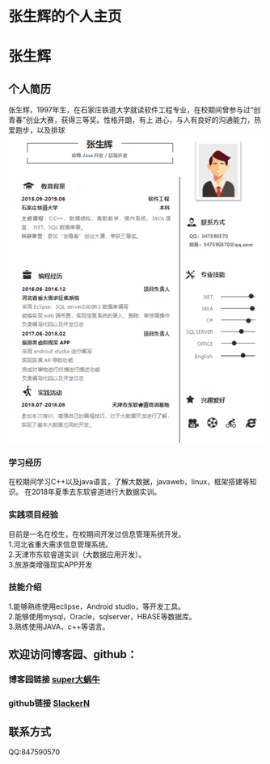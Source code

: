 # 张生辉的个人主页


# 张生辉

## 个人简历
  张生辉，1997年生，在石家庄铁道大学就读软件工程专业，在校期间曾参与过“创青春”创业大赛，获得三等奖。性格开朗，有上
  进心，与人有良好的沟通能力，热爱跑步，以及排球<br>
  ![个人简历](https://github.com/SlackerN/SlackerN.github.io/raw/master/jianli/jl.png)<br>
  
### 学习经历
  在校期间学习C++以及java语言，了解大数据，javaweb，linux，框架搭建等知识。
  在2018年夏季去东软睿道进行大数据实训。
### 实践项目经验
  目前是一名在校生，在校期间开发过信息管理系统开发。<br>
  1.河北省重大需求信息管理系统。<br>
  2.天津市东软睿道实训（大数据应用开发）。<br>
  3.旅游类增强现实APP开发
### 技能介绍
  1.能够熟练使用eclipse，Android studio，等开发工具。<br>
  2.能够使用mysql，Oracle，sqlserver，HBASE等数据库。<br>
  3.熟练使用JAVA，c++等语言。

## 欢迎访问博客园、github：
### 博客园链接 [super大蜗牛](https://www.cnblogs.com/shenghuizhang/)
### github链接 [SlackerN](https://github.com/SlackerN)

## 联系方式
  QQ:847590570

